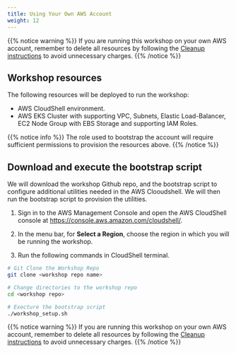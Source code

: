 ```yaml
---
title: Using Your Own AWS Account
weight: 12
---
```


{{% notice warning %}}
If you are running this workshop on your own AWS account, remember to delete all resources by following the [Cleanup instructions](/90-cleanup) to avoid unnecessary charges.
{{% /notice %}}

## Workshop resources

The following resources will be deployed to run the workshop:

- AWS CloudShell environment.
- AWS EKS Cluster with supporting VPC, Subnets, Elastic Load-Balancer, EC2 Node Group with EBS Storage and supporting IAM Roles.

{{% notice info %}}
The role used to bootstrap the account will require sufficient permissions to provision the resources above.
{{% /notice %}}

## Download and execute the bootstrap script

We will download the workshop Github repo, and the bootstrap script to configure additional utilities needed in the AWS Clooudshell. We will then run the bootstrap script to provision the utilities.

1. Sign in to the AWS Management Console and open the AWS CloudShell console at https://console.aws.amazon.com/cloudshell/.

2. In the menu bar, for **Select a Region**, choose the region in which you will be running the workshop.

3. Run the following commands in CloudShell terminal.
```bash
# Git Clone the Workshop Repo
git clone <workshop repo name>
```
```bash
# Change directories to the workshop repo
cd <workshop repo>
```
```bash
# Execture the bootstrap script
./workshop_setup.sh
```

{{% notice warning %}}
If you are running this workshop on your own AWS account, remember to delete all resources by following the [Cleanup instructions](/90-cleanup) to avoid unnecessary charges.
{{% /notice %}}
